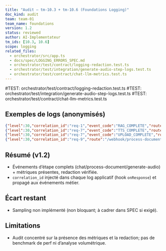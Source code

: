```yaml
---
title: "Audit — tm-10.3 + tm-10.6 (Foundations Logging)"
doc_kind: audit
team: team-01
team_name: foundations
version: 1.2
status: reviewed
author: AI-Implementateur
tm_ids: [10.3, 10.6]
scope: logging
related_files:
  - orchestrator/src/app.ts
  - docs/spec/LOGGING_ERRORS_SPEC.md
  - orchestrator/test/contract/logging-redaction.test.ts
  - orchestrator/test/integration/generate-audio-step-logs.test.ts
  - orchestrator/test/contract/chat-llm-metrics.test.ts
---
```


#TEST: orchestrator/test/contract/logging-redaction.test.ts
#TEST: orchestrator/test/integration/generate-audio-step-logs.test.ts
#TEST: orchestrator/test/contract/chat-llm-metrics.test.ts

## Exemples de logs (anonymisés)
```json
{"level":30,"correlation_id":"req-1","event_code":"RAG_COMPLETE","route":"/webhook/chat","rag_duration_ms":21,"match_documents_ms":0,"llm_generate_ms":17}
{"level":30,"correlation_id":"req-7","event_code":"TTS_COMPLETE","route":"/webhook/generate-audio","tts_duration_ms":3}
{"level":30,"correlation_id":"req-7","event_code":"UPLOAD_COMPLETE","route":"/webhook/generate-audio","upload_duration_ms":0,"audio_url_host":"mock-storage"}
{"level":30,"correlation_id":"req-9","route":"/webhook/process-document","method":"POST","headers":{"authorization":"[REDACTED]","host":"localhost:80"}}
```

## Résumé (v1.2)
- Événements d’étape complets (chat/process-document/generate-audio) + métriques présentes, redaction vérifiée.
- `correlation_id` injecté dans chaque log applicatif (hook `onResponse`) et propagé aux événements métier.

## Écart restant
- Sampling non implémenté (non bloquant; à cadrer dans SPEC si exigé).

## Limitations
- Audit concentré sur la présence des métriques et la redaction; pas de benchmark de perf ni d’analyse volumétrique.
